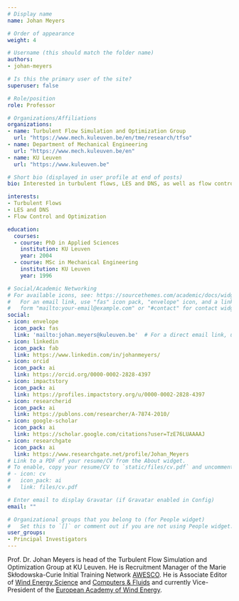 ```yaml
---
# Display name
name: Johan Meyers

# Order of appearance
weight: 4

# Username (this should match the folder name)
authors:
- johan-meyers

# Is this the primary user of the site?
superuser: false

# Role/position
role: Professor

# Organizations/Affiliations
organizations:
- name: Turbulent Flow Simulation and Optimization Group
  url: "https://www.mech.kuleuven.be/en/tme/research/tfso"
- name: Department of Mechanical Engineering
  url: "https://www.mech.kuleuven.be/en"
- name: KU Leuven
  url: "https://www.kuleuven.be"

# Short bio (displayed in user profile at end of posts)
bio: Interested in turbulent flows, LES and DNS, as well as flow control and optimization.

interests:
- Turbulent Flows
- LES and DNS
- Flow Control and Optimization

education:
  courses:
  - course: PhD in Applied Sciences
    institution: KU Leuven
    year: 2004
  - course: MSc in Mechanical Engineering
    institution: KU Leuven
    year: 1996

# Social/Academic Networking
# For available icons, see: https://sourcethemes.com/academic/docs/widgets/#icons
#   For an email link, use "fas" icon pack, "envelope" icon, and a link in the
#   form "mailto:your-email@example.com" or "#contact" for contact widget.
social:
- icon: envelope
  icon_pack: fas
  link: 'mailto:johan.meyers@kuleuven.be'  # For a direct email link, use "mailto:test@example.org".
- icon: linkedin
  icon_pack: fab
  link: https://www.linkedin.com/in/johanmeyers/
- icon: orcid
  icon_pack: ai
  link: https://orcid.org/0000-0002-2828-4397
- icon: impactstory
  icon_pack: ai
  link: https://profiles.impactstory.org/u/0000-0002-2828-4397
- icon: researcherid
  icon_pack: ai
  link: https://publons.com/researcher/A-7874-2010/
- icon: google-scholar
  icon_pack: ai
  link: https://scholar.google.com/citations?user=TzE76LUAAAAJ
- icon: researchgate
  icon_pack: ai
  link: https://www.researchgate.net/profile/Johan_Meyers
# Link to a PDF of your resume/CV from the About widget.
# To enable, copy your resume/CV to `static/files/cv.pdf` and uncomment the lines below.  
# - icon: cv
#   icon_pack: ai
#   link: files/cv.pdf

# Enter email to display Gravatar (if Gravatar enabled in Config)
email: ""

# Organizational groups that you belong to (for People widget)
#   Set this to `[]` or comment out if you are not using People widget.  
user_groups:
- Principal Investigators
---
```


Prof. Dr. Johan Meyers is head of the Turbulent Flow Simulation and Optimization Group at KU Leuven. He is Recruitment Manager of the Marie Skłodowska-Curie Initial Training Network [AWESCO](https://cordis.europa.eu/project/rcn/193938/factsheet/en). He is Associate Editor of [Wind Energy Science](https://wind-energy-science.net/) and [Computers & Fluids](https://www.journals.elsevier.com/computers-and-fluids) and currently Vice-President of the [European Academy of Wind Energy](https://eawe.eu/).
